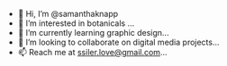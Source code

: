 - 👋 Hi, I’m @samanthaknapp
- 👀 I’m interested in botanicals ...
- 🌱 I’m currently learning graphic design...
- 💞️ I’m looking to collaborate on digital media projects...
- 📫 Reach me at ssiler.love@gmail.com...

<!---
samanthaknapp/samanthaknapp is a ✨ special ✨ repository because its `README.md` (this file) appears on your GitHub profile.
You can click the Preview link to take a look at your changes.
--->
